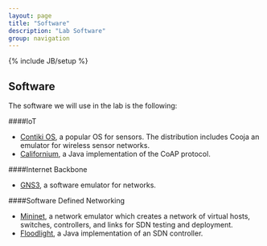 ```yaml
---
layout: page
title: "Software"
description: "Lab Software"
group: navigation
---
```

{% include JB/setup %}

## Software

The software we will use in the lab is the following:

####IoT
* [Contiki OS](http://www.contiki-os.org/), a popular OS for sensors. The distribution includes Cooja an emulator for wireless sensor networks.
* [Californium](https://github.com/eclipse/californium), a Java implementation of the CoAP protocol. 

####Internet Backbone
* [GNS3](http://www.gns3.com/), a software emulator for networks.

####Software Defined Networking
* [Mininet](http://mininet.org/), a network emulator which creates a network of virtual hosts, switches, controllers, and links for SDN testing and deployment. 
* [Floodlight](http://www.projectfloodlight.org/floodlight/), a Java implementation of an SDN controller. 

